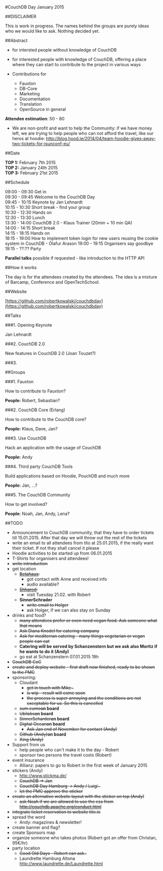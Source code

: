 #CouchDB Day January 2015

##DISCLAIMER

This is work in progress. The names behind the groups are purely ideas who we would like to ask. Nothing decided yet. 

##Abstract

* for intersted people without knowledge of CouchDB

* for interested people with knowledge of CouchDB, offering a place where they can start to contribute to the project in various ways

* Contributions for
	* Fauxton
	* DB-Core
	* Marketing 	
	* Documentation
	* Translation
	* OpenSource in general
	

**Attendee estimation**: 50 - 80 

* We are non-profit and want to help the Community: if we have money left, we are trying to help people who can not afford the travel, like our heros at hoodie: http://blog.hood.ie/2014/04/team-hoodie-gives-away-two-tickets-for-jsunconf-eu/

##Date

**TOP 1:** February 7th 2015   
**TOP 2:** January 24th 2015  
**TOP 3:** February 21st 2015  

##Schedule

09:00 - 09:30 Get in  
09:30 - 09:45 Welcome to the CouchDB Day  
09:45 - 10:15 Keynote by Jan Lehnardt  
10:15 - 10:30 Short break - find your group  
10:30 - 12:30 Hands on  
12:30 - 13:30 Lunch  
13:30 - 14:00 CouchDB 2.0 - Klaus Trainer  (20min + 10 min QA)  
14:00 - 14:15 Short break  
14:15 - 18:15 Hands on    
18:15 - 19:00 How to implement token login for new users reusing the cookie
system in CouchDB - Ólafur Arason
19:00 - 19:15 Organisers say goodbye 
19:15 - ??:?? Party  

**Parallel talks** possible if requested - like introduction to the HTTP API

##How it works

The day is for the attendees created by the attendees. The idea is a mixture of Barcamp, Conference and OpenTechSchool.

##Website

[https://github.com/robertkowalski/couchdbday](https://github.com/robertkowalski/couchdbday)

##Talks

###1. Opening Keynote

Jan Lehnardt

###2. CouchDB 2.0

New features in CouchDB 2.0 (Joan Touzet?)

###3.

##Groups

###1. Fauxton

How to contribute to Fauxton?

**People:** Robert, Sebastian?

###2. CouchDB Core (Erlang)

How to contribute to the CouchDB core?

**People:** Klaus, Dave, Jan?

###3. Use CouchDB

Hack an application with the usage of CouchDB

**People:** Andy

###4. Third party CouchDB Tools 

Build applications based on Hoodie, PouchDB and much more

**People:** Jan, ...?

###5. The CouchDB Community 

How to get involved?

**People:** Noah, Jan, Andy, Lena?

##TODO

* Announcement to CouchDB community, that they have to order tickets till 15.01.2015. After that day we will throw out the rest of the tickets
* write an email to all attendees from tito at 25.01.2015, if the really want their ticket. If not they shall cancel it please
* Hoodie activities to be started up from 06.01.2015
* T-Shirts for organisers and attendees!
* ~~write introduction~~
* get location
	* ~~[Betahaus](http://hamburg.betahaus.de/startseite):~~ 
  		* got contact with Anne and received info
  		* audio available?
  	* ~~[Shhared](http://www.shhared.de/):~~
  		* visit Tuesday 21.02. with Robert
  	* __SinnerSchrader__
  		* ~~write email to Holger~~
  		* ask Holger, if we can also stay on Sunday
* drinks and food?
	* ~~many attendees prefer or even need vegan food. Ask someone what that means~~
	* ~~Ask Diana Knodel for catering company~~
	* ~~Ask for mediterran catering - many things vegetarian or vegan people can eat~~
	* __Catering will be served by Schanzenstern but we ask also Moritz if he wants to do it (Andy)__
	* go eat at Schanzenstern 07.01.2015 19h
* ~~CouchDB CoC~~
* ~~create and deploy website - first draft now finished, ready to be shown to the PMC~~
* sponsoring:
	* Cloudant
		* ~~get in touch with Mike~~~
		* ~~is wip - result will come soon~~
		* ~~the process is super annoying and the conditions are not exceptable for us. So this is cancelled~~
	* ~~sum.cumo~~__on board__
	* ~~Ubilabs~~__on board__
	* ~~SinnerScharder~~__on board__
	* ~~Digital Ocean~~__on board__
		* ~~Ask Jan end of November for contact (Andy)~~
	* ~~Github (Andy)~~__on board__
	* ~~Xing (Andy)~~
* Support from us
	* help people who can't make it to the day - Robert 
	* sponsor two persons the travel costs (Robert)
* event insurance
	* Allianz: papers to go to Robert in the first week of January 2015 	
* stickers (Andy)
	* http://www.stickma.de/
	* ~~CouchDB -> Jan~~
	* ~~CouchDB Day Hamburg -> Andy / Luigi~~~
	* ~~let the PMC approve the sticker~~
* ~~create an alternative website layout with the sticker on top (Andy)~~
	* ~~ask Noah if we are allowed to use the css from http://couchdb.apache.org/conduct.html~~
* ~~integrate ticket reservation to website tito.io~~
* spread the word
	* Andy: magazines & newsletter! 
* create banner and flag?
* create Sponsors map
* organize someone who takes photos (Robert got an offer from Christan, 95€/hr)
* party location
	* ~~Good Old Days - Robert can ask~~~
	* Laundrette Hamburg Altona http://www.laundrette.de/Laundrette.html






